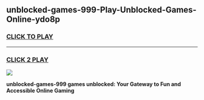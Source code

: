 
## unblocked-games-999-Play-Unblocked-Games-Online-ydo8p
<h3>
<a href="https://premium76.site?title=unblocked-games-999&ref=25A">CLICK TO PLAY</a></h3>
<hr>

<h3>
<a href="https://premium76.site?title=unblocked-games-999&ref=25A">CLICK 2 PLAY</a>
  
</h3>

<a href="https://premium76.site?title=unblocked-games-999&ref=25A"><img src="https://clearcache.store/games.png"></a>


**unblocked-games-999 games unblocked: Your Gateway to Fun and Accessible Online Gaming**
